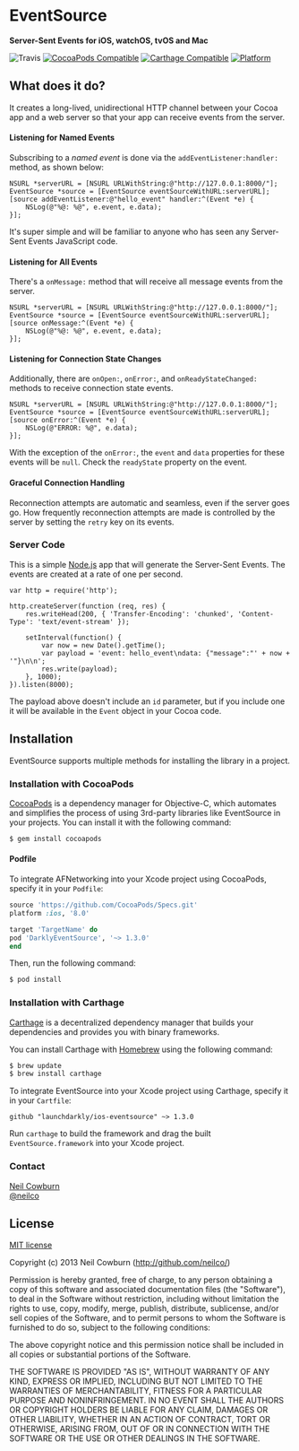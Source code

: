 # EventSource
**Server-Sent Events for iOS, watchOS, tvOS and Mac**

![Travis](https://travis-ci.org/neilco/EventSource.svg?branch=master)
[![CocoaPods Compatible](https://img.shields.io/cocoapods/v/AFNetworking.svg)](https://img.shields.io/cocoapods/v/AFNetworking.svg)
[![Carthage Compatible](https://img.shields.io/badge/Carthage-compatible-4BC51D.svg?style=flat)](https://github.com/Carthage/Carthage)
[![Platform](https://img.shields.io/cocoapods/p/AFNetworking.svg?style=flat)](http://cocoadocs.org/docsets/AFNetworking)

## What does it do?

It creates a long-lived, unidirectional HTTP channel between your Cocoa app and a web server so that your app can receive events from the server. 

#### Listening for Named Events

Subscribing to a _named event_ is done via the `addEventListener:handler:` method, as shown below:

```objc
NSURL *serverURL = [NSURL URLWithString:@"http://127.0.0.1:8000/"];
EventSource *source = [EventSource eventSourceWithURL:serverURL];
[source addEventListener:@"hello_event" handler:^(Event *e) {
    NSLog(@"%@: %@", e.event, e.data);
}];
```

It's super simple and will be familiar to anyone who has seen any Server-Sent Events JavaScript code.

#### Listening for All Events

There's a `onMessage:` method that will receive all message events from the server. 

```objc
NSURL *serverURL = [NSURL URLWithString:@"http://127.0.0.1:8000/"];
EventSource *source = [EventSource eventSourceWithURL:serverURL];
[source onMessage:^(Event *e) {
    NSLog(@"%@: %@", e.event, e.data);
}];
```

#### Listening for Connection State Changes

Additionally, there are `onOpen:`,  `onError:`, and `onReadyStateChanged:` methods to receive connection state events. 

```objc
NSURL *serverURL = [NSURL URLWithString:@"http://127.0.0.1:8000/"];
EventSource *source = [EventSource eventSourceWithURL:serverURL];
[source onError:^(Event *e) {
    NSLog(@"ERROR: %@", e.data);
}];
```

With the exception of the `onError:`, the `event` and `data` properties for these events will be `null`. Check the `readyState` property on the event. 

#### Graceful Connection Handling

Reconnection attempts are automatic and seamless, even if the server goes go. How frequently reconnection attempts are made is controlled by the server by setting the `retry` key on its events. 

### Server Code

This is a simple [Node.js](http://nodejs.org/) app that will generate the Server-Sent Events. The events are created at a rate of one per second.

```
var http = require('http');

http.createServer(function (req, res) {
    res.writeHead(200, { 'Transfer-Encoding': 'chunked', 'Content-Type': 'text/event-stream' });
 
    setInterval(function() { 
        var now = new Date().getTime();
        var payload = 'event: hello_event\ndata: {"message":"' + now + '"}\n\n'; 
        res.write(payload); 
    }, 1000);
}).listen(8000);
```

The payload above doesn't include an `id` parameter, but if you include one it will be available in the `Event` object in your Cocoa code.

## Installation
EventSource supports multiple methods for installing the library in a project.

### Installation with CocoaPods

[CocoaPods](http://cocoapods.org) is a dependency manager for Objective-C, which automates and simplifies the process of using 3rd-party libraries like EventSource in your projects. You can install it with the following command:

```bash
$ gem install cocoapods
```
#### Podfile

To integrate AFNetworking into your Xcode project using CocoaPods, specify it in your `Podfile`:

```ruby
source 'https://github.com/CocoaPods/Specs.git'
platform :ios, '8.0'

target 'TargetName' do
pod 'DarklyEventSource', '~> 1.3.0'
end
```

Then, run the following command:

```bash
$ pod install
```

### Installation with Carthage

[Carthage](https://github.com/Carthage/Carthage) is a decentralized dependency manager that builds your dependencies and provides you with binary frameworks.

You can install Carthage with [Homebrew](http://brew.sh/) using the following command:

```bash
$ brew update
$ brew install carthage
```

To integrate EventSource into your Xcode project using Carthage, specify it in your `Cartfile`:

```ogdl
github "launchdarkly/ios-eventsource" ~> 1.3.0
```

Run `carthage` to build the framework and drag the built `EventSource.framework` into your Xcode project.

### Contact

[Neil Cowburn](http://github.com/neilco)  
[@neilco](https://twitter.com/neilco)

## License

[MIT license](http://neil.mit-license.org)

Copyright (c) 2013 Neil Cowburn (http://github.com/neilco/)

Permission is hereby granted, free of charge, to any person obtaining a copy
of this software and associated documentation files (the "Software"), to deal
in the Software without restriction, including without limitation the rights
to use, copy, modify, merge, publish, distribute, sublicense, and/or sell
copies of the Software, and to permit persons to whom the Software is
furnished to do so, subject to the following conditions:

The above copyright notice and this permission notice shall be included in
all copies or substantial portions of the Software.

THE SOFTWARE IS PROVIDED "AS IS", WITHOUT WARRANTY OF ANY KIND, EXPRESS OR
IMPLIED, INCLUDING BUT NOT LIMITED TO THE WARRANTIES OF MERCHANTABILITY,
FITNESS FOR A PARTICULAR PURPOSE AND NONINFRINGEMENT. IN NO EVENT SHALL THE
AUTHORS OR COPYRIGHT HOLDERS BE LIABLE FOR ANY CLAIM, DAMAGES OR OTHER
LIABILITY, WHETHER IN AN ACTION OF CONTRACT, TORT OR OTHERWISE, ARISING FROM,
OUT OF OR IN CONNECTION WITH THE SOFTWARE OR THE USE OR OTHER DEALINGS IN
THE SOFTWARE.
